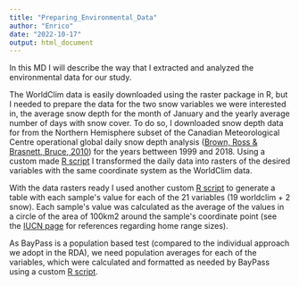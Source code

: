 ```yaml
---
title: "Preparing_Environmental_Data"
author: "Enrico"
date: "2022-10-17"
output: html_document
---
```


In this MD I will describe the way that I extracted and analyzed the environmental data for our study.

The WorldClim data is easily downloaded using the raster package in R, but I needed to prepare the data for the two snow variables we were interested in, the average snow depth for the month of January and the yearly average number of days with snow cover. To do so, I downloaded snow depth data for from the Northern Hemisphere subset of the Canadian Meteorological Centre operational global daily snow depth analysis ([Brown, Ross & Brasnett, Bruce, 2010](https://nsidc.org/data/nsidc-0447/versions/1)) for the years bettween 1999 and 2018. Using a custom made [R script](code/create_snow_rasters.R) I transformed the daily data into rasters of the desired variables with the same coordinate system as the WorldClim data.

With the data rasters ready I used another custom [R script](code/get_perpop_vars_table_for_baypass.R) to generate a table with each sample's value for each of the 21 variables (19 worldclim + 2 snow). Each sample's value was calculated as the average of the values in a circle of the area of 100km2 around the sample's coordinate point (see the [IUCN page](https://www.iucnredlist.org/species/12519/121707666#habitat-ecology) for references regarding home range sizes).

As BayPass is a population based test (compared to the individual approach we adopt in the RDA), we need population averages for each of the variables, which were calculated and formatted as needed by BayPass using a custom [R script](code/get_perpop_vars_table_for_baypass.R).
